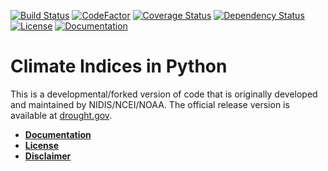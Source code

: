 ﻿[![Build Status](https://travis-ci.org/monocongo/climate_indices.svg?master)](https://travis-ci.org/monocongo)
[![CodeFactor](https://www.codefactor.io/repository/github/monocongo/climate_indices/badge/master)](https://www.codefactor.io/repository/github/monocongo/climate_indices/overview/master)
[![Coverage Status](https://coveralls.io/repos/github/monocongo/climate_indices/badge.svg?branch=master)](https://coveralls.io/github/monocongo/climate_indices?branch=master)
[![Dependency Status](https://gemnasium.com/badges/github.com/monocongo/climate_indices.svg)](https://gemnasium.com/github.com/monocongo/climate_indices)
[![License](https://img.shields.io/badge/License-BSD%203--Clause-green.svg)](https://opensource.org/licenses/BSD-3-Clause)
[![Documentation](https://readthedocs.org/projects/indices-python/badge/?version=latest)](http://indices-python.readthedocs.io/en/latest/?badge=latest)
<!--
[![Codeship Status for monocongo/climate_indices](https://app.codeship.com/projects/0d711e30-ca42-0135-871a-72c36ec6d502/status?branch=master)](https://app.codeship.com/projects/261762)
-->
# Climate Indices in Python

This is a developmental/forked version of code that is originally developed and maintained by NIDIS/NCEI/NOAA. The official release version is available at [drought.gov](drought.gov).

* [__Documentation__](https://indices-python.readthedocs.io/en/latest/)
* [__License__](LICENSE)
* [__Disclaimer__](DISCLAIMER)
